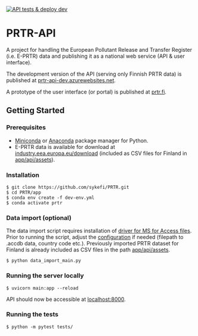 [![API tests & deploy dev](https://github.com/sykefi/PRTR/workflows/tests%20%26%20deploy%20dev/badge.svg)](https://github.com/sykefi/PRTR/actions)

# PRTR-API
A project for handling the European Pollutant Release and Transfer Register (i.e. E-PRTR) data and publishing it as a national web service (API & user interface).

The development version of the API (serving only Finnish PRTR data) is published at [prtr-api-dev.azurewebsites.net](https://prtr-api-dev.azurewebsites.net/docs).

A prototype of the user interface (or portal) is published at [prtr.fi](http://prtr.fi/).

## Getting Started
### Prerequisites
- [Miniconda](https://docs.conda.io/en/latest/miniconda.html) or [Anaconda](https://www.anaconda.com/products/individual) package manager for Python. 
- E-PRTR data is available for download at [industry.eea.europa.eu/download](https://industry.eea.europa.eu/download) (included as CSV files for Finland in [app/api/assets](app/api/assets)).

### Installation
```
$ git clone https://github.com/sykefi/PRTR.git
$ cd PRTR/app
$ conda env create -f dev-env.yml
$ conda activate prtr
```
### Data import (optional)
The data import script requires installation of [driver for MS for Access files](https://www.microsoft.com/en-us/download/details.aspx?id=54920). Prior to running the script, adjust the [configuration](app/data_import/conf.py) if needed (filepath to .accdb data, country code etc.). Previously imported PRTR dataset for Finland is already included as CSV files in the path [app/api/assets](app/api/assets). 
```
$ python data_import_main.py
```

### Running the server locally
```
$ uvicorn main:app --reload
```
API should now be accessible at [localhost:8000](http://localhost:8000/).

### Running the tests
```
$ python -m pytest tests/
```
